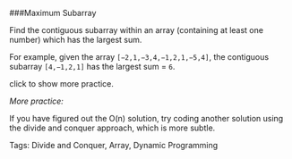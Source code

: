 ###Maximum Subarray

 Find the contiguous subarray within an array (containing at least one number) which has the largest sum.

For example, given the array `[−2,1,−3,4,−1,2,1,−5,4]`,
the contiguous subarray `[4,−1,2,1]` has the largest sum = `6`.

click to show more practice.

*More practice:*

If you have figured out the O(n) solution, try coding another solution using the divide and conquer approach, which is more subtle.

Tags: Divide and Conquer, Array, Dynamic Programming